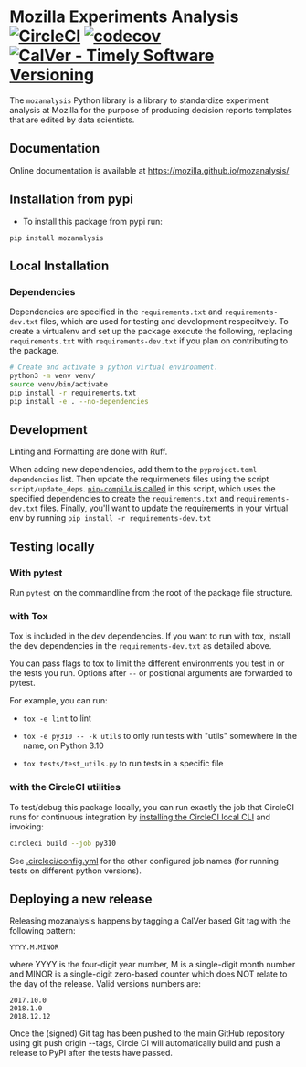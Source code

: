 # Mozilla Experiments Analysis [![CircleCI](https://circleci.com/gh/mozilla/mozanalysis.svg?style=svg)](https://circleci.com/gh/mozilla/mozanalysis) [![codecov](https://codecov.io/gh/mozilla/mozanalysis/branch/master/graph/badge.svg)](https://codecov.io/gh/mozilla/mozanalysis) [![CalVer - Timely Software Versioning](https://img.shields.io/badge/calver-YYYY.M.MINOR-22bfda.svg)](https://calver.org/)

The `mozanalysis` Python library is a library to standardize experiment analysis
at Mozilla for the purpose of producing decision reports templates that are
edited by data scientists.

## Documentation

Online documentation is available at https://mozilla.github.io/mozanalysis/

##  Installation from pypi
- To install this package from pypi run:
```
pip install mozanalysis
```

## Local Installation
### Dependencies
Dependencies are specified in the `requirements.txt` and `requirements-dev.txt` files, which are used for testing and development respecitvely.
To create a virtualenv and set up the package execute the following, replacing `requirements.txt` with `requirements-dev.txt` if you plan on contributing to the package.
```bash
# Create and activate a python virtual environment.
python3 -m venv venv/
source venv/bin/activate
pip install -r requirements.txt
pip install -e . --no-dependencies
```

## Development
Linting and Formatting are done with Ruff.

When adding new dependencies, add them to the `pyproject.toml` `dependencies` list.  Then update the requirmenets files using the script `script/update_deps`.  [`pip-compile` is called](https://pypi.org/project/pip-tools/) in this script, which uses the specified dependencies to create the `requirements.txt` and `requirements-dev.txt` files.  Finally, you'll want to update the requirements in your virtual env by running `pip install -r requirements-dev.txt`

## Testing locally

### With pytest
Run `pytest` on the commandline from the root of the package file structure.

### with Tox

Tox is included in the dev dependencies.  If you want to run with tox, install the dev dependencies in the `requirements-dev.txt` as detailed above.

You can pass flags to tox to limit the different environments you test in
or the tests you run. Options after `--` or positional arguments are forwarded to pytest.

For example, you can run:

* `tox -e lint` to lint

* `tox -e py310 -- -k utils` to only run tests with "utils" somewhere in the name, on Python 3.10

* `tox tests/test_utils.py` to run tests in a specific file

### with the CircleCI utilities

To test/debug this package locally, you can run exactly the job that
CircleCI runs for continuous integration by
[installing the CircleCI local CLI](https://circleci.com/docs/2.0/local-cli/#installing-the-circleci-local-cli-on-macos-and-linux-distros)
and invoking:

```bash
circleci build --job py310
```

See [.circleci/config.yml](https://github.com/mozilla/mozanalysis/blob/main/.circleci/config.yml)
for the other configured job names (for running tests on different python versions).

## Deploying a new release

Releasing mozanalysis happens by tagging a CalVer based Git tag with the
following pattern:

    YYYY.M.MINOR

where YYYY is the four-digit year number, M is a single-digit month number and
MINOR is a single-digit zero-based counter which does NOT relate to the day of
the release. Valid versions numbers are:

    2017.10.0
    2018.1.0
    2018.12.12

Once the (signed) Git tag has been pushed to the main GitHub repository using
git push origin --tags, Circle CI will automatically build and push a release to
PyPI after the tests have passed.
